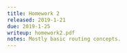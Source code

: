 ```yaml
---
title: Homework 2
released: 2019-1-21
due: 2019-1-25
writeup: homework2.pdf
notes: Mostly basic routing concepts. 
---
```

